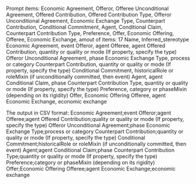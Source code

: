 Prompt items: 
Economic Agreement, Offeror, Offeree Unconditional Agreement, Offered Contribution, Offered Contribution Type, Offeror Unconditional Agreement, Economic Exchange Type, Counterpart Contribution, Conditional Commitment, Agent, Conditional Claim, Counterpart Contribution Type, Preference, Offer, Economic Offering, Offeree, Economic Exchange, 
amout of items: 17
 Name, Inferred_stereotype
Economic Agreement, event
Offeror, agent
Offeree, agent
Offered Contribution, quantity or quality or mode (If property, specify the type)
Offeror Unconditional Agreement, phase
Economic Exchange Type, process or category
Counterpart Contribution, quantity or quality or mode (If property, specify the type)
Conditional Commitment, historicalRole or roleMixin (if unconditionally committed, then event)
Agent, agent
Conditional Claim, phase
Counterpart Contribution Type, quantity or quality or mode (If property, specify the type)
Preference, category or phaseMixin (depending on its rigidity)
Offer, Economic Offering
Offeree, agent
Economic Exchange, economic exchange

The output in CSV format:
Economic Agreement;event
Offeror;agent
Offeree;agent
Offered Contribution;quality or quality or mode (If property, specify the type)
Offeror Unconditional Agreement;phase
Economic Exchange Type;process or category
Counterpart Contribution;quantity or quality or mode (If property, specify the type)
Conditional Commitment;historicalRole or roleMixin (if unconditionally committed, then event)
Agent;agent
Conditional Claim;phase
Counterpart Contribution Type;quantity or quality or mode (If property, specify the type)
Preference;category or phaseMixin (depending on its rigidity)
Offer;Economic Offering
Offeree;agent
Economic Exchange;economic exchange
